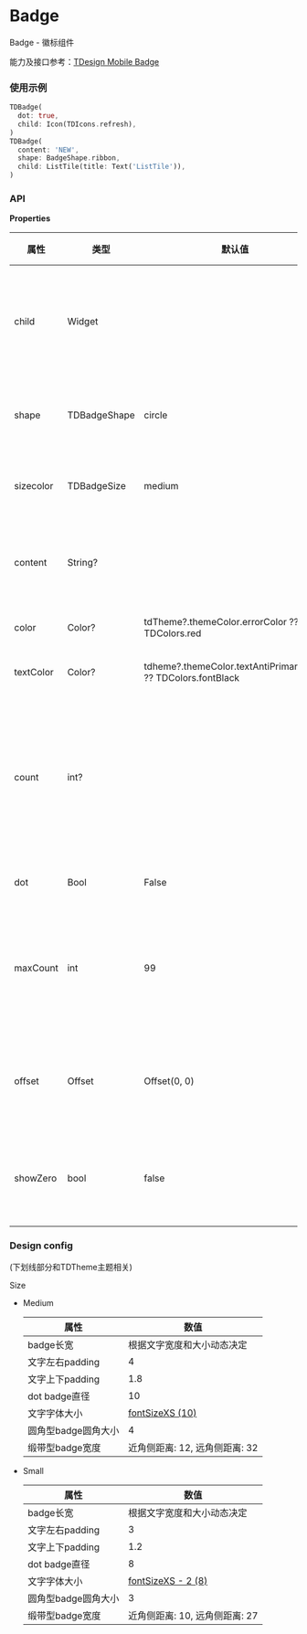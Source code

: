 # Badge

Badge - 徽标组件

能力及接口参考：[TDesign Mobile Badge](http://tdesign.woa.com/vue-mobile/components/)

### 使用示例

```dart
TDBadge(
  dot: true,
  child: Icon(TDIcons.refresh),
)
TDBadge(
  content: 'NEW',
  shape: BadgeShape.ribbon,
  child: ListTile(title: Text('ListTile')),
)
```

### API

**Properties**

| 属性      | 类型         | 默认值                                                       | 必传 | 说明                                                         |
| --------- | ------------ | ------------------------------------------------------------ | ---- | ------------------------------------------------------------ |
| child     | Widget       |                                                              | N    | 这个Badge所依附的widget。如果为`null`，则badge独立存在。     |
| shape     | TDBadgeShape | circle                                                       | N    | Badge的形状。enum: `circle`, `rounded`, `ribbon`             |
| sizecolor | TDBadgeSize  | medium                                                       | NN   | Badge的大小。enum: `medium`, `small`。                       |
| content   | String?      |                                                              | N    | Badge上展示的自定义文字，优先级高于`count`。                 |
| color     | Color?       | tdTheme?.themeColor.errorColor ?? TDColors.red               |      | Bagde主体的背景色。                                          |
| textColor | Color?       | tdheme?.themeColor.textAntiPrimaryColor ?? TDColors.fontBlack | N    | Badge上的文字颜色。                                          |
| count     | int?         |                                                              | N    | Badge上展示的数字，优先级低于`content`。若`content`, `count`都为null，则Badge展示为小红点 |
| dot       | Bool         | False                                                        | N    | Badge是否显示为小红点。                                      |
| maxCount  | int          | 99                                                           | N    | Badge上展示的数字的最大值。超过该值则数字不再增加，后带`+`，例如`99+`。 |
| offset    | Offset       | Offset(0, 0)                                                 | N    | Badge在`child`上的位置偏移。默认的位置是`child`的右上角。    |
| showZero  | bool         | false                                                        | N    | 在显示`count`的情况下，当`count = 0`时是否还要显示Badge。    |



### Design config

(下划线部分和TDTheme主题相关)

Size

- Medium

  | 属性                | 数值                           |
  | ------------------- | ------------------------------ |
  | badge长宽           | 根据文字宽度和大小动态决定     |
  | 文字左右padding     | 4                              |
  | 文字上下padding     | 1.8                            |
  | dot badge直径       | 10                             |
  | 文字字体大小        | <u>fontSizeXS (10)</u>         |
  | 圆角型badge圆角大小 | 4                              |
  | 缎带型badge宽度     | 近角侧距离: 12, 远角侧距离: 32 |

- Small

  | 属性                | 数值                           |
  | ------------------- | ------------------------------ |
  | badge长宽           | 根据文字宽度和大小动态决定     |
  | 文字左右padding     | 3                              |
  | 文字上下padding     | 1.2                            |
  | dot badge直径       | 8                              |
  | 文字字体大小        | <u>fontSizeXS - 2 (8)</u>      |
  | 圆角型badge圆角大小 | 3                              |
  | 缎带型badge宽度     | 近角侧距离: 10, 远角侧距离: 27 |
